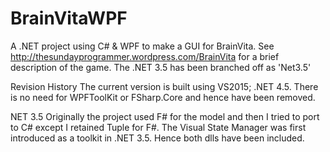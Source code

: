 BrainVitaWPF
============

A .NET project using C# &amp; WPF  to make a GUI for BrainVita. See http://thesundayprogrammer.wordpress.com/BrainVita for a brief description of the game.  The .NET 3.5 has been branched off as 'Net3.5'

Revision History
The current version is built using VS2015; .NET 4.5. There is no need for WPFToolKit or FSharp.Core and hence have been removed.


NET 3.5
Originally the project used F# for the model and then I tried to port to C# except I retained Tuple for F#. The Visual State Manager was first introduced as a toolkit in .NET 3.5. Hence both dlls have been included.

